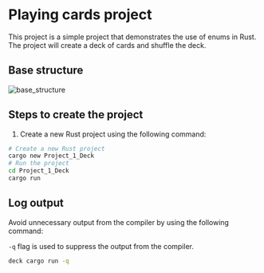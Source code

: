 # Playing cards project

This project is a simple project that demonstrates the use of enums in Rust. The project will create a deck of cards and shuffle the deck.

## Base structure

![base_structure](base_structure.png)

## Steps to create the project

1. Create a new Rust project using the following command:

```bash
# Create a new Rust project
cargo new Project_1_Deck
# Run the project
cd Project_1_Deck
cargo run
```

## Log output

Avoid unnecessary output from the compiler by using the following command:

`-q` flag is used to suppress the output from the compiler.

```bash
deck cargo run -q
```
